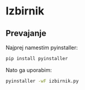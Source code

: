 # Izbirnik

## Prevajanje
Najprej namestim pyinstaller:

```bash
pip install pyinstaller
```

Nato ga uporabim:

```bash
pyinstaller -wF izbirnik.py
```
